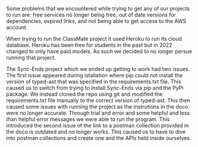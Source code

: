 Some problems that we encountered while trying to get any of our projects to run are: free services no longer being free, out of date versions for dependencies, expired links, and not being able to get access to the AWS account.

When trying to run the ClassMate project it used Heroku to run its cloud database. Heroku has been free for students in the past but in 2022 changed to only have paid models.
As such we decided to no longer persue running that project. 

The Sync-Ends project which we ended up getting to work had two issues. The first issue appeared during istallation where pip could not install the version of typed-ast that was specified in the requirements.txt file. This caused us to switch from trying to install Sync-Ends via pip and the PyPi package. We instead cloned the repo using git and modified the requirements.txt file manually to the correct version of typed-ast. This then caused some issues with running the project as the instrutions in the doco were no longer accurate. Through trial and error and some helpful and less than helpful error messages we were able to run the program.
This introduced the second issue of the link to a postman collection provided in the doco is outdated and no longer works. This caused us to have to dive into postman collections and create one and the APIs held inside ourselves.